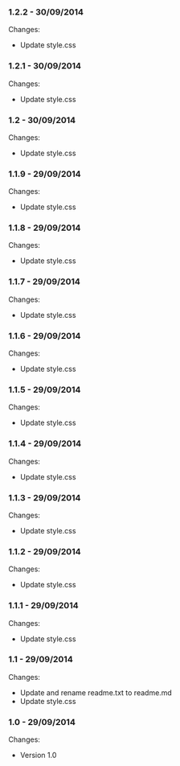 

### 1.2.2 - 30/09/2014

 Changes: 


 * Update style.css


### 1.2.1 - 30/09/2014

 Changes: 


 * Update style.css


### 1.2 - 30/09/2014

 Changes: 


 * Update style.css


### 1.1.9 - 29/09/2014

 Changes: 


 * Update style.css


### 1.1.8 - 29/09/2014

 Changes: 


 * Update style.css


### 1.1.7 - 29/09/2014

 Changes: 


 * Update style.css


### 1.1.6 - 29/09/2014

 Changes: 


 * Update style.css


### 1.1.5 - 29/09/2014

 Changes: 


 * Update style.css


### 1.1.4 - 29/09/2014

 Changes: 


 * Update style.css


### 1.1.3 - 29/09/2014

 Changes: 


 * Update style.css


### 1.1.2 - 29/09/2014

 Changes: 


 * Update style.css


### 1.1.1 - 29/09/2014

 Changes: 


 * Update style.css


### 1.1 - 29/09/2014

 Changes: 


 * Update and rename readme.txt to readme.md
 * Update style.css


### 1.0 - 29/09/2014

 Changes: 


 * Version 1.0
